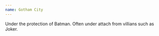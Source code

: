 ```yaml
---
name: Gotham City
---
```


Under the protection of <Being>Batman</Being>. Often under attach from villians such as <Being>Joker</Being>.
